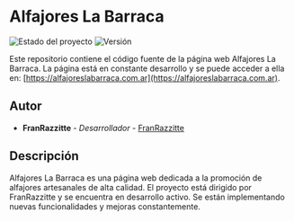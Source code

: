 # Alfajores La Barraca

![Estado del proyecto](https://img.shields.io/badge/Estado-En%20Desarrollo-green)
![Versión](https://img.shields.io/badge/Versión-9.5-red)

Este repositorio contiene el código fuente de la página web Alfajores La Barraca. La página está en constante desarrollo y se puede acceder a ella en: [https://alfajoreslabarraca.com.ar](https://alfajoreslabarraca.com.ar).

## Autor

* **FranRazzitte** - *Desarrollador* - [FranRazzitte](https://github.com/FranRazzitte)

## Descripción

Alfajores La Barraca es una página web dedicada a la promoción de alfajores artesanales de alta calidad. El proyecto está dirigido por FranRazzitte y se encuentra en desarrollo activo. Se están implementando nuevas funcionalidades y mejoras constantemente.
